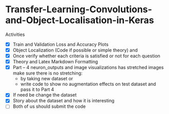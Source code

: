 # Transfer-Learning-Convolutions-and-Object-Localisation-in-Keras

Activities

- [x] Train and Validation Loss and Accuracy Plots
- [x] Object Localization (Code if possible or simple theory) and 
- [x] Once verify whether each criteria is satisfied or not for each question
- [x] Theory and Latex Markdown Formatting
- [x] Part – 4 neuron_outputs and image visualizations has stretched images make sure there is no stretching:
    - by taking new dataset or 
    - write code to show no augmentation effects on test dataset and pass it to Part 4
- [x] If need be change the dataset
- [x] Story about the dataset and how it is interesting
- [ ] Both of us should submit the code